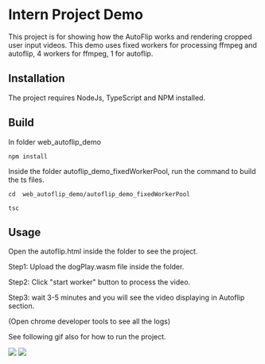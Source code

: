 # Intern Project Demo

This project is for showing how the AutoFlip works and rendering cropped user input videos.
This demo uses fixed workers for processing ffmpeg and autoflip, 4 workers for ffmpeg, 1 for autoflip.

## Installation

The project requires NodeJs, TypeScript and NPM installed.

## Build

In folder web_autoflip_demo

```
npm install
```

Inside the folder autoflip_demo_fixedWorkerPool, run the command to build the ts files.

```
cd  web_autoflip_demo/autoflip_demo_fixedWorkerPool
```

```
tsc
```

## Usage

Open the autoflip.html inside the folder to see the project.

Step1: Upload the dogPlay.wasm file inside the folder.

Step2: Click "start worker" button to process the video.

Step3: wait 3-5 minutes and you will see the video displaying in Autoflip section.

(Open chrome developer tools to see all the logs)

See following gif also for how to run the project.

![](GIF/first.gif)
![](GIF/last.gif)
